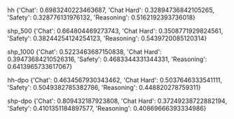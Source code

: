 hh
{'Chat': 0.6983240223463687, 'Chat Hard': 0.32894736842105265, 'Safety': 0.328776131976132, 'Reasoning': 0.5162192393736018}

shp_500
{'Chat': 0.664804469273743, 'Chat Hard': 0.3508771929824561, 'Safety': 0.38244254124254123, 'Reasoning': 0.5439720085120314}

shp_1000
{'Chat': 0.5223463687150838, 'Chat Hard': 0.39473684210526316, 'Safety': 0.4683344331344331, 'Reasoning': 0.6413965733617067}

hh-dpo
{'Chat': 0.4634567930343462, 'Chat Hard': 0.5037646333541111, 'Safety': 0.5049382785382786, 'Reasoning': 0.448820278759311}

shp-dpo
{'Chat': 0.809432187923808, 'Chat Hard': 0.37249238722882194, 'Safety': 0.4101351184897577, 'Reasoning': 0.40869666393334986}